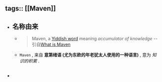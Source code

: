 tags:: [[Maven]]
---

- ## 名称由来
	- > Maven, a [Yiddish word](https://en.wikipedia.org/wiki/Maven) meaning *accumulator of knowledge* 
	  -- 引自[What is Maven](https://maven.apache.org/what-is-maven.html)
	- `Maven` , 来自 **意第绪语 (尤为东欧的年老犹太人使用的一种语言)** , 意为 *知识的积累* .
- ##